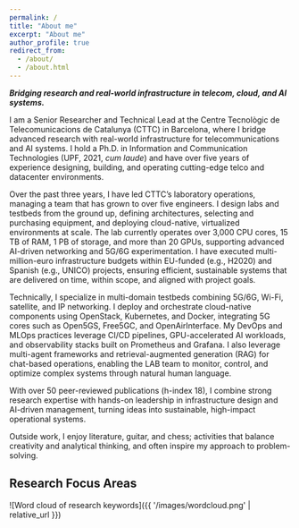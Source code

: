 ```yaml
---
permalink: /
title: "About me"
excerpt: "About me"
author_profile: true
redirect_from: 
  - /about/
  - /about.html
---
```


***Bridging research and real-world infrastructure in telecom, cloud, and AI systems.***

I am a Senior Researcher and Technical Lead at the Centre Tecnològic de Telecomunicacions de Catalunya (CTTC) in Barcelona, where I bridge advanced research with real-world infrastructure for telecommunications and AI systems. I hold a Ph.D. in Information and Communication Technologies (UPF, 2021, *cum laude*) and have over five years of experience designing, building, and operating cutting-edge telco and datacenter environments.

Over the past three years, I have led CTTC’s laboratory operations, managing a team that has grown to over five engineers. I design labs and testbeds from the ground up, defining architectures, selecting and purchasing equipment, and deploying cloud-native, virtualized environments at scale. The lab currently operates over 3,000 CPU cores, 15 TB of RAM, 1 PB of storage, and more than 20 GPUs, supporting advanced AI-driven networking and 5G/6G experimentation. I have executed multi-million-euro infrastructure budgets within EU-funded (e.g., H2020) and Spanish (e.g., UNICO) projects, ensuring efficient, sustainable systems that are delivered on time, within scope, and aligned with project goals.

Technically, I specialize in multi-domain testbeds combining 5G/6G, Wi-Fi, satellite, and IP networking. I deploy and orchestrate cloud-native components using OpenStack, Kubernetes, and Docker, integrating 5G cores such as Open5GS, Free5GC, and OpenAirInterface. My DevOps and MLOps practices leverage CI/CD pipelines, GPU-accelerated AI workloads, and observability stacks built on Prometheus and Grafana. I also leverage multi-agent frameworks and retrieval-augmented generation (RAG) for chat-based operations, enabling the LAB team to monitor, control, and optimize complex systems through natural human language.

With over 50 peer-reviewed publications (h-index 18), I combine strong research expertise with hands-on leadership in infrastructure design and AI-driven management, turning ideas into sustainable, high-impact operational systems.

Outside work, I enjoy literature, guitar, and chess; activities that balance creativity and analytical thinking, and often inspire my approach to problem-solving.

## Research Focus Areas

![Word cloud of research keywords]({{ '/images/wordcloud.png' | relative_url }})